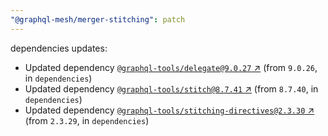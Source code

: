 ```yaml
---
"@graphql-mesh/merger-stitching": patch
---
```

dependencies updates:
  - Updated dependency [`@graphql-tools/delegate@9.0.27` ↗︎](https://www.npmjs.com/package/@graphql-tools/delegate/v/9.0.27) (from `9.0.26`, in `dependencies`)
  - Updated dependency [`@graphql-tools/stitch@8.7.41` ↗︎](https://www.npmjs.com/package/@graphql-tools/stitch/v/8.7.41) (from `8.7.40`, in `dependencies`)
  - Updated dependency [`@graphql-tools/stitching-directives@2.3.30` ↗︎](https://www.npmjs.com/package/@graphql-tools/stitching-directives/v/2.3.30) (from `2.3.29`, in `dependencies`)
